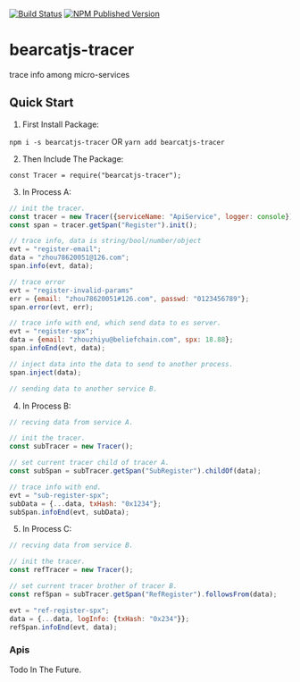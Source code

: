 [![Build Status][ci-img]][ci] [![NPM Published Version][npm-img]][npm]

# bearcatjs-tracer

trace info among micro-services

## Quick Start

1. First Install Package:

  `npm i -s bearcatjs-tracer` OR `yarn add bearcatjs-tracer`

2. Then Include The Package:

  `const Tracer = require("bearcatjs-tracer");`

3. In Process A:

  ```js
  // init the tracer.
  const tracer = new Tracer({serviceName: "ApiService", logger: console});
  const span = tracer.getSpan("Register").init();
  
  // trace info, data is string/bool/number/object 
  evt = "register-email";
  data = "zhou78620051@126.com";
  span.info(evt, data);
  
  // trace error
  evt = "register-invalid-params"
  err = {email: "zhou78620051#126.com", passwd: "0123456789"};
  span.error(evt, err);
  
  // trace info with end, which send data to es server.
  evt = "register-spx";
  data = {email: "zhouzhiyu@beliefchain.com", spx: 18.88};
  span.infoEnd(evt, data);
  
  // inject data into the data to send to another process.
  span.inject(data);
  
  // sending data to another service B.
  ```
4. In Process B:

  ```js
  // recving data from service A.
  
  // init the tracer.
  const subTracer = new Tracer();
  
  // set current tracer child of tracer A.
  const subSpan = subTracer.getSpan("SubRegister").childOf(data);
  
  // trace info with end.
  evt = "sub-register-spx";
  subData = {...data, txHash: "0x1234"};
  subSpan.infoEnd(evt, subData);
  ```

5. In Process C:

  ```js
  // recving data from service B.
  
  // init the tracer.
  const refTracer = new Tracer();

  // set current tracer brother of tracer B.
  const refSpan = subTracer.getSpan("RefRegister").followsFrom(data);
  
  evt = "ref-register-spx";
  data = {...data, logInfo: {txHash: "0x234"}};
  refSpan.infoEnd(evt, data);
  ```

### Apis

Todo In The Future.


[ci-img]: https://travis-ci.com/justinchou/bearcatjs-tracer.svg?branch=master
[ci]: https://travis-ci.com/justinchou/bearcatjs-tracer
[npm-img]: https://badge.fury.io/js/bearcatjs-tracer.svg
[npm]: https://www.npmjs.com/package/bearcatjs-tracer
